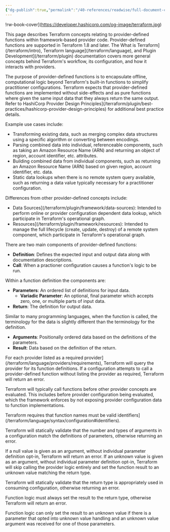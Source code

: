 ```yaml
---
{"dg-publish":true,"permalink":"/40-references/readwise/full-document-contents/function-concepts/","tags":["rw/articles"]}
---
```


!rw-book-cover](https://developer.hashicorp.com/og-image/terraform.jpg)

This page describes Terraform concepts relating to provider-defined functions within framework-based provider code. Provider-defined functions are supported in Terraform 1.8 and later. The What is Terraform](/terraform/intro), Terraform language](/terraform/language), and Plugin Development](/terraform/plugin) documentation covers more general concepts behind Terraform's workflow, its configuration, and how it interacts with providers.

The purpose of provider-defined functions is to encapsulate offline, computational logic beyond Terraform's built-in functions to simplify practitioner configurations. Terraform expects that provider-defined functions are implemented without side-effects and as pure functions where given the same input data that they always return the same output. Refer to HashiCorp Provider Design Principles](/terraform/plugin/best-practices/hashicorp-provider-design-principles) for additional best practice details.

Example use cases include:

* Transforming existing data, such as merging complex data structures using a specific algorithm or converting between encodings.
* Parsing combined data into individual, referenceable components, such as taking an Amazon Resource Name (ARN) and returning an object of region, account identifier, etc. attributes.
* Building combined data from individual components, such as returning an Amazon Resource Name (ARN) based on given region, account identifier, etc. data.
* Static data lookups when there is no remote system query available, such as returning a data value typically necessary for a practitioner configuration.

Differences from other provider-defined concepts include:

* Data Sources](/terraform/plugin/framework/data-sources): Intended to perform online or provider configuration dependent data lookup, which participate in Terraform's operational graph.
* Resources](/terraform/plugin/framework/resources): Intended to manage the full lifecycle (create, update, destroy) of a remote system component, which participate in Terraform's operational graph.

There are two main components of provider-defined functions:

* **Definition**: Defines the expected input and output data along with documentation descriptions.
* **Call**: When a practioner configuration causes a function's logic to be run.

Within a function definition the components are:

* **Parameters**: An ordered list of definitions for input data.
	+ **Variadic Parameter**: An optional, final parameter which accepts zero, one, or multiple parts of input data.
* **Return**: The definition for output data.

Similar to many programming languages, when the function is called, the terminology for the data is slightly different than the terminology for the definition.

* **Arguments**: Positionally ordered data based on the definitions of the parameters.
* **Result**: Data based on the definition of the return.

For each provider listed as a required provider](/terraform/language/providers/requirements), Terraform will query the provider for its function definitions. If a configuration attempts to call a provider-defined function without listing the provider as required, Terraform will return an error.

Terraform will typically call functions before other provider concepts are evaluated. This includes before provider configuration being evaluated, which the framework enforces by not exposing provider configuration data to function implementations.

Terraform requires that function names must be valid identifiers](/terraform/language/syntax/configuration#identifiers).

Terraform will statically validate that the number and types of arguments in a configuration match the definitions of parameters, otherwise returning an error.

If a null value is given as an argument, without individual parameter definition opt-in, Terraform will return an error. If an unknown value is given as an argument, without individual parameter definition opt-in, Terraform will skip calling the provider logic entirely and set the function result to an unknown value matching the return type.

Terraform will statically validate that the return type is appropriately used in consuming configuration, otherwise returning an error.

Function logic must always set the result to the return type, otherwise Terraform will return an error.

Function logic can only set the result to an unknown value if there is a parameter that opted into unknown value handling and an unknown value argument was received for one of those parameters.
